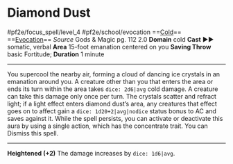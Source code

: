 # Diamond Dust
#pf2e/focus_spell/level_4 #pf2e/school/evocation 
==[Cold](../../../rules/traits/cold.md)== ==[Evocation](../../../rules/traits/evocation.md)==
*Source* Gods & Magic pg. 112 2.0
**Domain** cold
**Cast** ►► somatic, verbal
**Area** 15-foot emanation centered on you
**Saving Throw** basic Fortitude; **Duration** 1 minute

---
You supercool the nearby air, forming a cloud of dancing ice crystals in an emanation around you. A creature other than you that enters the area or ends its turn within the area takes `dice: 2d6|avg` cold damage. A creature can take this damage only once per turn. The crystals scatter and refract light; if a light effect enters diamond dust’s area, any creatures that effect goes on to affect gain a `dice: 1d20+2|avg|nodice`  status bonus to AC and saves against it. While the spell persists, you can activate or deactivate this aura by using a single action, which has the concentrate trait. You can Dismiss this spell.

<hr>

**Heightened (+2)** The damage increases by `dice: 1d6|avg`.